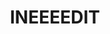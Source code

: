 ---
title: INEEEEDIT
crosslinks:
- youtubefactsbot
- livven
- oddlysatisfying
- gifs
- interestingasfuck
- blackmagicfuckery
- gatekeeping
- AdviceAnimals
- watercooling
- mildlyinteresting
- gaming
- mallninjashit
- totallynotrobots
- nvidia
- metric_units
- unexpectedhogwarts
- woodworking
- HailCorporate
- u_imguralbumbot
- physicsgifs
---